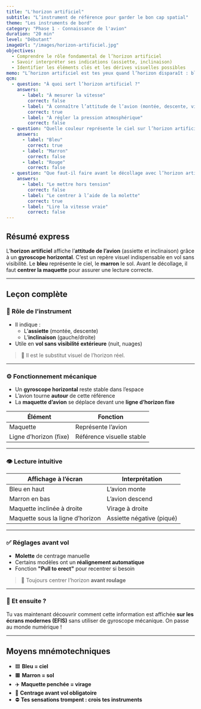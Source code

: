 ```yaml
---
title: "L'horizon artificiel"
subtitle: "L’instrument de référence pour garder le bon cap spatial"
theme: "Les instruments de bord"
category: "Phase 1 - Connaissance de l'avion"
duration: "20 min"
level: "Débutant"
imageUrl: "/images/horizon-artificiel.jpg"
objectives:
  - Comprendre le rôle fondamental de l’horizon artificiel
  - Savoir interpréter ses indications (assiette, inclinaison)
  - Identifier les éléments clés et les dérives visuelles possibles
memo: "L’horizon artificiel est tes yeux quand l’horizon disparaît : bleu = ciel, marron = sol."
qcm:
  - question: "À quoi sert l’horizon artificiel ?"
    answers:
      - label: "À mesurer la vitesse"
        correct: false
      - label: "À connaître l’attitude de l’avion (montée, descente, virage)"
        correct: true
      - label: "À régler la pression atmosphérique"
        correct: false
  - question: "Quelle couleur représente le ciel sur l’horizon artificiel ?"
    answers:
      - label: "Bleu"
        correct: true
      - label: "Marron"
        correct: false
      - label: "Rouge"
        correct: false
  - question: "Que faut-il faire avant le décollage avec l’horizon artificiel ?"
    answers:
      - label: "Le mettre hors tension"
        correct: false
      - label: "Le centrer à l’aide de la molette"
        correct: true
      - label: "Lire la vitesse vraie"
        correct: false
---
```


## Résumé express

L’**horizon artificiel** affiche l’**attitude de l’avion** (assiette et inclinaison) grâce à un **gyroscope horizontal**. C’est un repère visuel indispensable en vol sans visibilité. Le **bleu** représente le ciel, le **marron** le sol. Avant le décollage, il faut **centrer la maquette** pour assurer une lecture correcte.

---

## Leçon complète

### 🎯 Rôle de l’instrument

- Il indique :
  - L’**assiette** (montée, descente)
  - L’**inclinaison** (gauche/droite)
- Utile en **vol sans visibilité extérieure** (nuit, nuages)

> 🧠 Il est le substitut visuel de l’horizon réel.

---

### ⚙️ Fonctionnement mécanique

- Un **gyroscope horizontal** reste stable dans l’espace
- L’avion tourne **autour** de cette référence
- La **maquette d’avion** se déplace devant une **ligne d’horizon fixe**

| Élément                | Fonction                  |
| ---------------------- | ------------------------- |
| Maquette               | Représente l’avion        |
| Ligne d’horizon (fixe) | Référence visuelle stable |

---

### 👁️ Lecture intuitive

| Affichage à l’écran              | Interprétation            |
| -------------------------------- | ------------------------- |
| Bleu en haut                     | L’avion monte             |
| Marron en bas                    | L’avion descend           |
| Maquette inclinée à droite       | Virage à droite           |
| Maquette sous la ligne d’horizon | Assiette négative (piqué) |

---

### ✅ Réglages avant vol

- **Molette** de centrage manuelle
- Certains modèles ont un **réalignement automatique**
- Fonction **"Pull to erect"** pour recentrer si besoin

> 🔄 Toujours centrer l’horizon **avant roulage**

---

### 🧭 Et ensuite ?

Tu vas maintenant découvrir comment cette information est affichée **sur les écrans modernes (EFIS)** sans utiliser de gyroscope mécanique. On passe au monde numérique !

---

## Moyens mnémotechniques

- 🟦 **Bleu = ciel**
- 🟫 **Marron = sol**
- ✈️ **Maquette penchée = virage**
- 🔄 **Centrage avant vol obligatoire**
- ⛔ **Tes sensations trompent : crois tes instruments**
